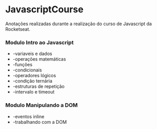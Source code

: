 # JavascriptCourse

Anotações realizadas durante a realização do curso de Javascript da Rocketseat.

### Modulo Intro ao Javascript
* -variaveis e dados
* -operações matemáticas
* -funções
* -condicionais
* -operadores lógicos
* -condição ternária
* -estruturas de repetição
* -intervalo e timeout
### Modulo Manipulando a DOM
* -eventos inline
* -trabalhando com a DOM